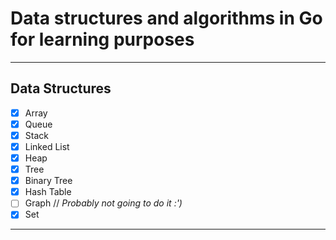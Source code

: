 # Data structures and algorithms in Go for learning purposes

----------------------------------------------------------

## Data Structures

 - [X] Array
 - [X] Queue
 - [X] Stack
 - [X] Linked List
 - [X] Heap
 - [X] Tree
 - [X] Binary Tree
 - [X] Hash Table
 - [ ] Graph // _Probably not going to do it :')_
 - [X] Set

-----------------------------------------------------------------